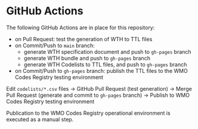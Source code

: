 # GitHub Actions

The following GitHub Actions are in place for this repository:

- on Pull Request: test the generation of WTH to TTL files
- on Commit/Push to `main` branch:
  - generate WTH specification document and push to `gh-pages` branch
  - generate WTH bundle and push to `gh-pages` branch
  - generate WTH Codelists to TTL files, and push to `gh-pages` branch
- on Commit/Push to `gh-pages` branch: publish the TTL files to the WMO Codes Registry testing environment

Edit `codelists/*.csv` files -> GitHub Pull Request (test generation) -> Merge Pull Request (generate and commit to `gh-pages` branch) -> Publish to WMO Codes Registry testing environment

Publication to the WMO Codes Registry operational environment is executed as a manual step.

